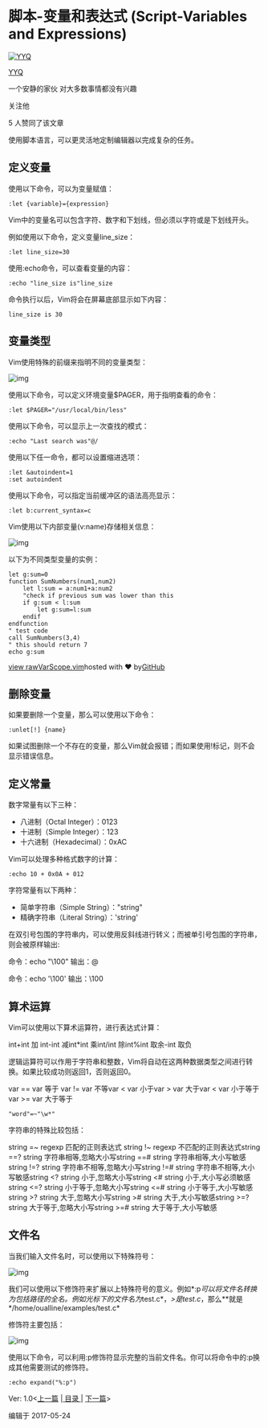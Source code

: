 # 脚本-变量和表达式 (Script-Variables and Expressions)

[![YYQ](https://pic2.zhimg.com/v2-c4432de041354a82800b86e53483c9c7_xs.jpg?source=172ae18b)](https://www.zhihu.com/people/anthony.yuan)

[YYQ](https://www.zhihu.com/people/anthony.yuan)

一个安静的家伙 对大多数事情都没有兴趣

关注他

5 人赞同了该文章

使用脚本语言，可以更灵活地定制编辑器以完成复杂的任务。

## **定义变量**

使用以下命令，可以为变量赋值：

```vim
:let {variable}={expression}
```

Vim中的变量名可以包含字符、数字和下划线，但必须以字符或是下划线开头。

例如使用以下命令，定义变量line_size：

```vim
:let line_size=30
```

使用:echo命令，可以查看变量的内容：

```vim
:echo "line_size is"line_size
```

命令执行以后，Vim将会在屏幕底部显示如下内容：

```text
line_size is 30
```

## **变量类型**

Vim使用特殊的前缀来指明不同的变量类型：

![img](https://pic3.zhimg.com/80/v2-a51007572723f11b2333d423b3afc5b6_720w.png)

使用以下命令，可以定义环境变量$PAGER，用于指明查看的命令：

```vim
:let $PAGER="/usr/local/bin/less"
```

使用以下命令，可以显示上一次查找的模式：

```vim
:echo "Last search was"@/
```

使用以下任一命令，都可以设置缩进选项：

```vim
:let &autoindent=1
:set autoindent
```

使用以下命令，可以指定当前缓冲区的语法高亮显示：

```vim
:let b:current_syntax=c
```

Vim使用以下内部变量(v:name)存储相关信息：

![img](https://pic1.zhimg.com/80/v2-a77a6ae8bd8ae2a2ccd7030b7d18092c_720w.png)

以下为不同类型变量的实例：



```vim
let g:sum=0
function SumNumbers(num1,num2)
	let l:sum = a:num1+a:num2
	"check if previous sum was lower than this
	if g:sum < l:sum
		let g:sum=l:sum
	endif
endfunction
" test code
call SumNumbers(3,4)
" this should return 7
echo g:sum
```

[view raw](https://link.zhihu.com/?target=https%3A//gist.github.com/yyq123/3c1db548929b59aa00f87917f5de6d8c/raw/a7ffb81e1d4f876d7e80a4ddcd1a46ed2763a665/VarScope.vim)[VarScope.vim](https://link.zhihu.com/?target=https%3A//gist.github.com/yyq123/3c1db548929b59aa00f87917f5de6d8c%23file-varscope-vim)hosted with ❤ by[GitHub](https://link.zhihu.com/?target=https%3A//github.com/)

## **删除变量**

如果要删除一个变量，那么可以使用以下命令：

```vim
:unlet[!] {name}
```

如果试图删除一个不存在的变量，那么Vim就会报错；而如果使用!标记，则不会显示错误信息。

## **定义常量**

数字常量有以下三种：

- 八进制（Octal Integer）：0123
- 十进制（Simple Integer）：123
- 十六进制（Hexadecimal）：0xAC

Vim可以处理多种格式数字的计算：

```vim
:echo 10 + 0x0A + 012
```

字符常量有以下两种：

- 简单字符串（Simple String）："string"
- 精确字符串（Literal String）：'string'

在双引号包围的字符串内，可以使用反斜线进行转义；而被单引号包围的字符串，则会被原样输出:

命令：echo "\100"
输出：@

命令：echo '\100'
输出：\100

## **算术运算**

Vim可以使用以下算术运算符，进行表达式计算：

int+int 加
int-int 减int*int 乘int/int 除int%int 取余-int 取负

逻辑运算符可以作用于字符串和整数，Vim将自动在这两种数据类型之间进行转换。如果比较成功则返回1，否则返回0。

var == var 等于
var != var 不等var < var 小于var > var 大于var < var 小于等于var >= var 大于等于

```vim
"word"=~"\w*"
```

字符串的特殊比较包括：

string =~ regexp 匹配的正则表达式
string !~ regexp 不匹配的正则表达式string ==? string 字符串相等,忽略大小写string ==# string 字符串相等,大小写敏感string !=? string 字符串不相等,忽略大小写string !=# string 字符串不相等,大小写敏感string <? string 小于,忽略大小写string <# string 小于,大小写必须敏感string <=? string 小于等于,忽略大小写string <=# string 小于等于,大小写敏感string >? string 大于,忽略大小写string ># string 大于,大小写敏感string >=? string 大于等于,忽略大小写string >=# string 大于等于,大小写敏感

## **文件名**

当我们输入文件名时，可以使用以下特殊符号：

![img](https://pic2.zhimg.com/80/v2-1de363137d94734fcdd675b006e04159_720w.png)

我们可以使用以下修饰符来扩展以上特殊符号的意义。例如*:p*可以将文件名转换为包括路径的全名。例如光标下的文件名为*test.c*，*>*是*test.c*，那么**就是*/home/oualline/examples/test.c*

修饰符主要包括：

![img](https://pic3.zhimg.com/80/v2-c9b2a1bcf2482e8971dd8621d64cff8a_720w.png)

使用以下命令，可以利用:p修饰符显示完整的当前文件名。你可以将命令中的:p换成其他需要测试的修饰符。

```vim
:echo expand("%:p")
```

Ver: 1.0<[上一篇](https://link.zhihu.com/?target=http%3A//bit.ly/vim-regex-basic) |[ 目录 ](https://link.zhihu.com/?target=http%3A//yyq123.github.com/learn-vim/learn-vi-00-List.html)| [下一篇](https://link.zhihu.com/?target=http%3A//bit.ly/vim-regex-adv)>

编辑于 2017-05-24